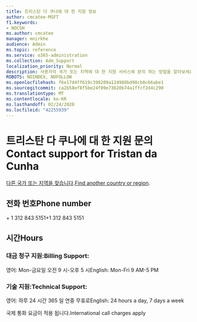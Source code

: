 ```yaml
---
title: 트리스탄 다 쿠나에 대 한 지원 정보
author: cmcatee-MSFT
f1.keywords:
- NOCSH
ms.author: cmcatee
manager: mnirkhe
audience: Admin
ms.topic: reference
ms.service: o365-administration
ms.collection: Adm_Support
localization_priority: Normal
description: 사용자의 국가 또는 지역에 대 한 지원 서비스에 문의 하는 방법을 알아보세요.
ROBOTS: NOINDEX, NOFOLLOW
ms.openlocfilehash: f6e17d4ff619c398209a124988bd98cb0c66abe1
ms.sourcegitcommit: ca2b58ef8f5be24f09e73620b74a1ffcf2d4c290
ms.translationtype: MT
ms.contentlocale: ko-KR
ms.lasthandoff: 02/24/2020
ms.locfileid: "42255939"
---
```

# <a name="contact-support-for-tristan-da-cunha"></a><span data-ttu-id="f64a9-103">트리스탄 다 쿠나에 대 한 지원 문의</span><span class="sxs-lookup"><span data-stu-id="f64a9-103">Contact support for Tristan da Cunha</span></span>

<span data-ttu-id="f64a9-104">[다른 국가 또는 지역을 찾습니다](../contact-support-for-business-products.md).</span><span class="sxs-lookup"><span data-stu-id="f64a9-104">[Find another country or region](../contact-support-for-business-products.md).</span></span>

## <a name="phone-number"></a><span data-ttu-id="f64a9-105">전화 번호</span><span class="sxs-lookup"><span data-stu-id="f64a9-105">Phone number</span></span>
<span data-ttu-id="f64a9-106">+ 1 312 843 5151</span><span class="sxs-lookup"><span data-stu-id="f64a9-106">+1 312 843 5151</span></span>

## <a name="hours"></a><span data-ttu-id="f64a9-107">시간</span><span class="sxs-lookup"><span data-stu-id="f64a9-107">Hours</span></span>
### <a name="billing-support"></a><span data-ttu-id="f64a9-108">대금 청구 지원:</span><span class="sxs-lookup"><span data-stu-id="f64a9-108">Billing Support:</span></span>

<span data-ttu-id="f64a9-109">영어: Mon-금요일 오전 9 시-오후 5 시</span><span class="sxs-lookup"><span data-stu-id="f64a9-109">English: Mon-Fri 9 AM-5 PM</span></span>

### <a name="technical-support"></a><span data-ttu-id="f64a9-110">기술 지원:</span><span class="sxs-lookup"><span data-stu-id="f64a9-110">Technical Support:</span></span>

<span data-ttu-id="f64a9-111">영어: 하루 24 시간 365 일 연중 무휴로</span><span class="sxs-lookup"><span data-stu-id="f64a9-111">English: 24 hours a day, 7 days a week</span></span>

<span data-ttu-id="f64a9-112">국제 통화 요금이 적용 됩니다.</span><span class="sxs-lookup"><span data-stu-id="f64a9-112">International call charges apply</span></span>
